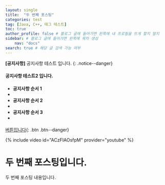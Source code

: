 ```yaml
---
layout: single
title:  "두 번째 포스팅"
categories: test
tag: [Java, C++, 태그 테스트] 
toc: true
author_profile: false # 블로그 글에 들어가면 왼쪽에 내 프로필을 뜨게 할지 말지
sidebar: # 블로그 글에 들어가면 왼쪽에 목차 생성
    nav: "docs" 
search: true # 해당 글 검색 가능 여부
---
```


**[공지사항]** 공지사항 테스트 입니다.
{: .notice--danger}

<div class = "notice--success"> <!--success = 초록색 -->
<h4>공지사항 테스트2 입니다.<h4>
<ul>
    <li> 공지사항 순서 1<li>
    <li> 공지사항 순서 2<li>
    <li> 공지사항 순서 3<li>
</ul>
</div>


[버튼입니다](https://google.com){: .btn .btn--danger} <!-- 버튼 추가 -->


{% include video id="ACzFIAOsfpM" provider="youtube" %} <!-- 유튜브 영상 넣기 -->


# 두 번째 포스팅입니다.
두 번째 포스팅 내용입니다.
